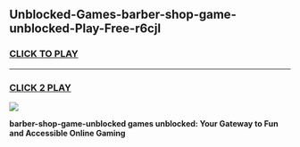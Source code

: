 
## Unblocked-Games-barber-shop-game-unblocked-Play-Free-r6cjl
<h3>
<a href="https://premium76.site?title=barber-shop-game-unblocked&ref=18A">CLICK TO PLAY</a></h3>
<hr>

<h3>
<a href="https://premium76.site?title=barber-shop-game-unblocked&ref=18A">CLICK 2 PLAY</a>
  
</h3>

<a href="https://premium76.site?title=barber-shop-game-unblocked&ref=18A"><img src="https://clearcache.store/games.png"></a>


**barber-shop-game-unblocked games unblocked: Your Gateway to Fun and Accessible Online Gaming**
